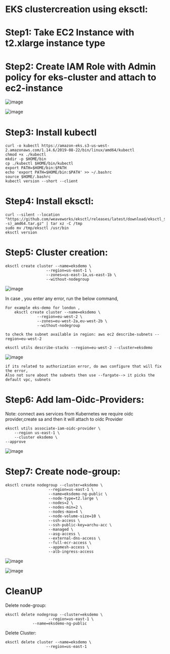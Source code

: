# EKS clustercreation using eksctl:

# Step1: Take EC2 Instance with t2.xlarge instance type
# Step2: Create IAM Role with Admin policy for eks-cluster and attach to ec2-instance

![image](https://user-images.githubusercontent.com/54719289/113122763-d7568800-920b-11eb-907d-ba4b39f84216.png)

![image](https://user-images.githubusercontent.com/54719289/113121786-e7219c80-920a-11eb-938a-b08a9670c266.png)

# Step3: Install kubectl
	curl -o kubectl https://amazon-eks.s3-us-west-2.amazonaws.com/1.14.6/2019-08-22/bin/linux/amd64/kubectl
	chmod +x ./kubectl
	mkdir -p $HOME/bin
	cp ./kubectl $HOME/bin/kubectl
	export PATH=$HOME/bin:$PATH
	echo 'export PATH=$HOME/bin:$PATH' >> ~/.bashrc
	source $HOME/.bashrc
	kubectl version --short --client

# Step4: Install eksctl:
    curl --silent --location "https://github.com/weaveworks/eksctl/releases/latest/download/eksctl_$(uname -s)_amd64.tar.gz" | tar xz -C /tmp
    sudo mv /tmp/eksctl /usr/bin
    eksctl version

# Step5: Cluster creation:
    eksctl create cluster --name=eksdemo \
                      --region=us-east-1 \
                      --zones=us-east-1a,us-east-1b \
                      --without-nodegroup 

![image](https://user-images.githubusercontent.com/54719289/113126467-93fe1880-920f-11eb-8643-23b5bec09ab3.png)

In case , you enter any error, run the below command,

	For example eks-demo for london ,
		eksctl create cluster --name=eksdemo \
                  --region=eu-west-2 \
                  --zones=eu-west-2a,eu-west-2b \
                  --without-nodegroup 

	to check the subnet available in region: aws ec2 describe-subnets --region=eu-west-2
	
	eksctl utils describe-stacks --region=eu-west-2 --cluster=eksdemo
	
	
![image](https://user-images.githubusercontent.com/54719289/114321721-193cd380-9b14-11eb-9925-f7fa3f0ecd67.png)

	if its related to authorization error, do aws configure that will fix the error, 
	Also not sure about the subnets then use --fargate--> it picks the default vpc, subnets
	

		      
					  
# Step6: Add Iam-Oidc-Providers:

Note: connect aws services from Kubernetes we require oidc provider,create sa and then it will attach to oidc Provider

    eksctl utils associate-iam-oidc-provider \
        --region us-east-1 \
        --cluster eksdemo \
	--approve
		
![image](https://user-images.githubusercontent.com/54719289/113127899-2f43bd80-9211-11eb-901f-c4d0bb6144db.png)

# Step7: Create node-group:
    eksctl create nodegroup --cluster=eksdemo \
                       --region=us-east-1 \
                       --name=eksdemo-ng-public \
                       --node-type=t2.large \
                       --nodes=2 \
                       --nodes-min=2 \
                       --nodes-max=4 \
                       --node-volume-size=10 \
                       --ssh-access \
                       --ssh-public-key=archu-acc \
                       --managed \
                       --asg-access \
                       --external-dns-access \
                       --full-ecr-access \
                       --appmesh-access \
                       --alb-ingress-access
		       
![image](https://user-images.githubusercontent.com/54719289/113127703-f4da2080-9210-11eb-9a74-c04f07e98159.png)

![image](https://user-images.githubusercontent.com/54719289/113128196-7631b300-9211-11eb-954a-f360dd2dfb5a.png)



					   
# CleanUP
Delete node-group:
			   
    eksctl delete nodegroup --cluster=eksdemo \
                       --region=us-east-1 \
		       	--name=eksdemo-ng-public
Delete Cluster:
				   
    eksctl delete cluster --name=eksdemo \
                      --region=us-east-1					   			   
